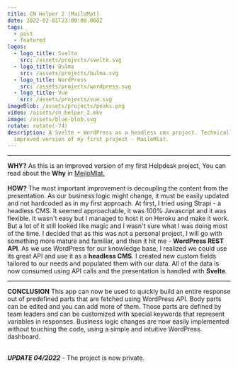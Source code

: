 ```yaml
---
title: CN Helper 2 (MailoMat)
date: 2022-02-01T23:00:00.000Z
tags:
  - post
  - featured
logos:
  - logo_title: Svelte
    src: /assets/projects/svelte.svg
  - logo_title: Bulma
    src: /assets/projects/bulma.svg
  - logo_title: WordPress
    src: /assets/projects/wordpress.svg
  - logo_title: Vue
    src: /assets/projects/vue.svg
imageBlob: /assets/projects/peaks.png
video: /assets/cn_helper_2.mkv
image: /assets/blue-blob.svg
rotate: rotate(-74)
description: A Svelte + WordPress as a headless cms project. Technically an
  improved version of my first project - MailoMlat.
---
```

- - -

**WHY?**
As this is an improved version of my first Helpdesk project, You can read about the **Why** in [MejloMlat.](https://filip-jugkala.com/projects/2020%20mejlomlat/)
\
\
**HOW?**
The most important improvement is decoupling the content from the presentation. As our business logic might change, it must be easily updated and not hardcoded as in my first approach.
At first, I tried using Strapi - a headless CMS. It seemed approachable, it was 100% Javascript and it was flexible. It wasn't easy but I managed to host it on Heroku and make it work. But a lot of it still looked like magic and I wasn't sure what I was doing most of the time.
I decided that as this was not a personal project, I will go with something more mature and familiar, and then it hit me - **WordPress REST API**.
As we use WordPress for our knowledge base, I realized we could use its great API and use it as a **headless CMS**. I created new custom fields tailored to our needs and populated them with our data.
All of the data is now consumed using API calls and the presentation is handled with **Svelte**. 

- - -

**CONCLUSION**
This app can now be used to quickly build an entire response out of predefined parts that are fetched using WordPress API. Body parts can be edited and you can add more of them. Those parts are defined by team leaders and can be customized with special keywords that represent variables in responses. 
Business logic changes are now easily implemented without touching the code, using a simple and intuitive WordPress dashboard.

\
***UPDATE 04/2022*** -  The project is now private.